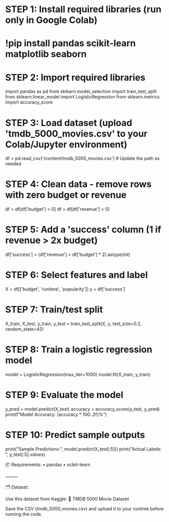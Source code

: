 # STEP 1: Install required libraries (run only in Google Colab)
# !pip install pandas scikit-learn matplotlib seaborn

# STEP 2: Import required libraries
import pandas as pd
from sklearn.model_selection import train_test_split
from sklearn.linear_model import LogisticRegression
from sklearn.metrics import accuracy_score

# STEP 3: Load dataset (upload 'tmdb_5000_movies.csv' to your Colab/Jupyter environment)
df = pd.read_csv('/content/tmdb_5000_movies.csv')  # Update the path as needed

# STEP 4: Clean data - remove rows with zero budget or revenue
df = df[df['budget'] > 0]
df = df[df['revenue'] > 0]

# STEP 5: Add a 'success' column (1 if revenue > 2x budget)
df['success'] = (df['revenue'] > df['budget'] * 2).astype(int)

# STEP 6: Select features and label
X = df[['budget', 'runtime', 'popularity']]
y = df['success']

# STEP 7: Train/test split
X_train, X_test, y_train, y_test = train_test_split(X, y, test_size=0.2, random_state=42)

# STEP 8: Train a logistic regression model
model = LogisticRegression(max_iter=1000)
model.fit(X_train, y_train)

# STEP 9: Evaluate the model
y_pred = model.predict(X_test)
accuracy = accuracy_score(y_test, y_pred)
print(f"Model Accuracy: {accuracy * 100:.2f}%")

# STEP 10: Predict sample outputs
print("Sample Predictions:", model.predict(X_test[:5]))
print("Actual Labels:     ", y_test[:5].values)

📦 Requirements:
	•	pandas
	•	scikit-learn

⸻

🗂 Dataset:

Use this dataset from Kaggle:
🔗 TMDB 5000 Movie Dataset

Save the CSV (tmdb_5000_movies.csv) and upload it to your runtime before running the code.


